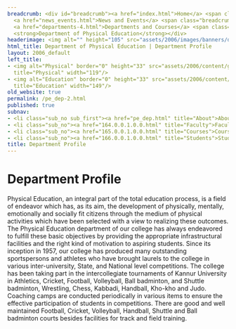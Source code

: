 ```yaml
---
breadcrumb: <div id="breadcrumb"><a href="index.html">Home</a> <span class="breadcrumb_spacer">&gt;</span>
  <a href="news_events.html">News and Events</a> <span class="breadcrumb_spacer">&gt;</span>
  <a href="departments-4.html">Departments and Courses</a> <span class="breadcrumb_spacer">&gt;</span>
  <strong>Department of Physical Education</strong></div>
headerimage: <img alt="" height="105" src="assets/2006/images/banners/departments.jpg" width="472"/>
html_title: Department of Physical Education | Department Profile
layout: 2006_default
left_title:
- <img alt="Physical" border="0" height="33" src="assets/2006/content/gt/b11850f17516651190ce3a2f4e59b197.png"
  title="Physical" width="119"/>
- <img alt="Education" border="0" height="33" src="assets/2006/content/gt/1638da26db827946249f526f0283145e.png"
  title="Education" width="149"/>
old_website: true
permalink: /pe_dep-2.html
published: true
subnav:
- <li class="sub_no sub_first"><a href="pe_dep.html" title="About">About</a></li>
- <li class="sub_no"><a href="164.0.0.1.0.0.html" title="Faculty">Faculty</a></li>
- <li class="sub_no"><a href="165.0.0.1.0.0.html" title="Courses">Courses</a></li>
- <li class="sub_no"><a href="166.0.0.1.0.0.html" title="Students">Students</a></li>
title: Department Profile
---
```


# Department Profile

Physical Education, an integral part of the total education process, is a
field of endeavor which has, as its aim, the development of physically,
mentally, emotionally and socially fit citizens through the medium of physical
activities which have been selected with a view to realizing these outcomes.
The Physical Education department of our college has always endeavored to
fulfill these basic objectives by providing the appropriate infrastructural
facilities and the right kind of motivation to aspiring students. Since its
inception in 1957, our college has produced many outstanding sportspersons and
athletes who have brought laurels to the college in various inter-university,
State, and National level competitions. The college has been taking part in
the intercollegiate tournaments of Kannur University in Athletics, Cricket,
Football, Volleyball, Ball badminton, and Shuttle badminton, Wrestling, Chess,
Kabbadi, Handball, Kho-kho and Judo. Coaching camps are conducted periodically
in various items to ensure the effective participation of students in
competitions. There are good and well maintained Football, Cricket,
Volleyball, Handball, Shuttle and Ball badminton courts besides facilities for
track and field training.